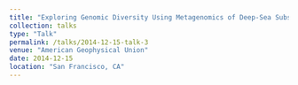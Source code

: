 ```yaml
---
title: "Exploring Genomic Diversity Using Metagenomics of Deep-Sea Subsurface Microbes from the Louisville Seamount and South Pacific Gyre"
collection: talks
type: "Talk"
permalink: /talks/2014-12-15-talk-3
venue: "American Geophysical Union"
date: 2014-12-15
location: "San Francisco, CA"
---
```

